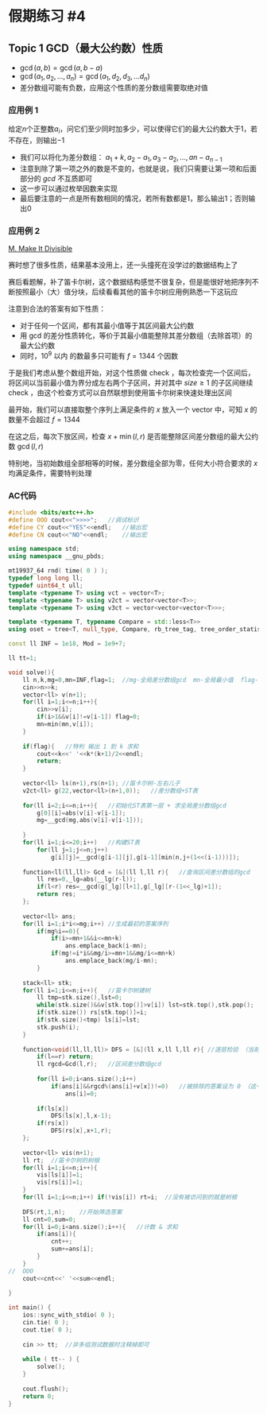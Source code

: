 # 假期练习 #4

## Topic 1  GCD（最大公约数）性质

- $\gcd(a,b)=\gcd(a,b-a)$
- $\gcd(a_1,a_2,...,a_n)=\gcd(a_1,d_2,d_3,...d_n)$
- 差分数组可能有负数，应用这个性质的差分数组需要取绝对值

### 应用例 1

给定$n$个正整数$a_i$，问它们至少同时加多少，可以使得它们的最大公约数大于$1$，若不存在，则输出$−1$

- 我们可以将化为差分数组： $a_1+k,a_2−a_1,a_3−a_2,…,an−a_{n−1}$ 
- 注意到除了第一项之外的数是不变的，也就是说，我们只需要让第一项和后面部分的 $gcd$ 不互质即可
- 这一步可以通过枚举因数来实现
- 最后要注意的一点是所有数相同的情况，若所有数都是1，那么输出1；否则输出0

### 应用例 2

[M. Make It Divisible](https://codeforces.com/group/Eh3c384orQ/contest/105657/problem/M)

赛时想了很多性质，结果基本没用上，还一头撞死在没学过的数据结构上了

赛后看题解，补了笛卡尔树，这个数据结构感觉不很复杂，但是能很好地把序列不断按照最小（大）值分块，后续看看其他的笛卡尔树应用例熟悉一下这玩应

注意到合法的答案有如下性质：

- 对于任何一个区间，都有其最小值等于其区间最大公约数
- 用 gcd 的差分性质转化，等价于其最小值能整除其差分数组（去除首项）的最大公约数
- 同时，$10^9$ 以内 的数最多只可能有 $f = 1344$ 个因数

于是我们考虑从整个数组开始，对这个性质做 check ，每次检查完一个区间后，将区间以当前最小值为界分成左右两个子区间，并对其中 $size \ge 1$ 的子区间继续 check ，由这个检查方式可以自然联想到使用笛卡尔树来快速处理出区间

最开始，我们可以直接取整个序列上满足条件的 $x$ 放入一个 vector 中，可知 $x$ 的数量不会超过 $f=1344$

在这之后，每次下放区间，检查 $x+\min(l,r)$ 是否能整除区间差分数组的最大公约数 $\gcd(l,r)$ 

特别地，当初始数组全部相等的时候，差分数组全部为零，任何大小符合要求的 $x$ 均满足条件，需要特判处理

### AC代码

```c++
#include <bits/extc++.h>
#define OOO cout<<">>>>";	//调试标识
#define CY cout<<"YES"<<endl;	//输出宏
#define CN cout<<"NO"<<endl;	//输出宏

using namespace std;
using namespace __gnu_pbds;

mt19937_64 rnd( time( 0 ) );
typedef long long ll;
typedef uint64_t ull;
template <typename T> using vct = vector<T>;
template <typename T> using v2ct = vector<vector<T>>;
template <typename T> using v3ct = vector<vector<vector<T>>>;

template <typename T, typename Compare = std::less<T>>
using oset = tree<T, null_type, Compare, rb_tree_tag, tree_order_statistics_node_update>;

const ll INF = 1e18, Mod = 1e9+7;

ll tt=1;

void solve(){
	ll n,k,mg=0,mn=INF,flag=1;	//mg-全局差分数组gcd  mn-全局最小值  flag-是否需要特判
	cin>>n>>k;
	vector<ll> v(n+1);
	for(ll i=1;i<=n;i++){
		cin>>v[i];
		if(i>1&&v[i]!=v[i-1]) flag=0;
		mn=min(mn,v[i]);
	}
	
	if(flag){	//特判 输出 1 到 k 求和
		cout<<k<<' '<<k*(k+1)/2<<endl;
		return;
	}
	
	vector<ll> ls(n+1),rs(n+1);	//笛卡尔树-左右儿子
	v2ct<ll> g(22,vector<ll>(n+1,0));	//差分数组+ST表
	
	for(ll i=2;i<=n;i++){	//初始化ST表第一层 + 求全局差分数组gcd
		g[0][i]=abs(v[i]-v[i-1]);
		mg=__gcd(mg,abs(v[i]-v[i-1]));
		
	}
	for(ll i=1;i<=20;i++)	//构建ST表
		for(ll j=1;j<=n;j++)
			g[i][j]=__gcd(g[i-1][j],g[i-1][min(n,j+(1<<(i-1)))]);
	
	function<ll(ll,ll)> Gcd = [&](ll l,ll r){	//查询区间差分数组的gcd
		ll res=0,_lg=abs(__lg(r-l));
		if(l<r) res=__gcd(g[_lg][l+1],g[_lg][r-(1<<_lg)+1]);
		return res;
	};
	
	vector<ll> ans;
	for(ll i=1;i*i<=mg;i++)	//生成最初的答案序列
		if(mg%i==0){
			if(i>=mn+1&&i<=mn+k)
				ans.emplace_back(i-mn);
			if(mg!=i*i&&mg/i>=mn+1&&mg/i<=mn+k)
				ans.emplace_back(mg/i-mn);
		}
	
	stack<ll> stk;
	for(ll i=1;i<=n;i++){	//笛卡尔树建树
		ll tmp=stk.size(),lst=0;
		while(stk.size()&&v[stk.top()]>v[i]) lst=stk.top(),stk.pop();
		if(stk.size()) rs[stk.top()]=i;
		if(stk.size()<tmp) ls[i]=lst;
		stk.push(i);
	}
	
	function<void(ll,ll,ll)> DFS = [&](ll x,ll l,ll r){	//逐层检验 （当前最小值下标，左端点，右端点）
		if(l==r) return;
		ll rgcd=Gcd(l,r);	//区间差分数组gcd
		
		for(ll i=0;i<ans.size();i++)
			if(ans[i]&&rgcd%(ans[i]+v[x])!=0)	//被排除的答案设为 0 （这一步可以用链表进一步优化时间，但是懒得改了）
				ans[i]=0;
		
		if(ls[x])
			DFS(ls[x],l,x-1);
		if(rs[x])
			DFS(rs[x],x+1,r);
	};
	
	vector<ll> vis(n+1);
	ll rt;	//笛卡尔树的树根
	for(ll i=1;i<=n;i++){
		vis[ls[i]]=1;
		vis[rs[i]]=1;
	}
	for(ll i=1;i<=n;i++) if(!vis[i]) rt=i;	//没有被访问到的就是树根
	
	DFS(rt,1,n);	//开始筛选答案
	ll cnt=0,sum=0;
	for(ll i=0;i<ans.size();i++){	//计数 & 求和
		if(ans[i]){
			cnt++;
			sum+=ans[i];
		}
	}
//	OOO
	cout<<cnt<<' '<<sum<<endl;
	
}

int main() {
	ios::sync_with_stdio( 0 );
	cin.tie( 0 );
	cout.tie( 0 );
	
	cin >> tt;	//非多组测试数据时注释掉即可
	
	while ( tt-- ) {
		solve();
	}
	
	cout.flush();
	return 0;
}
```

